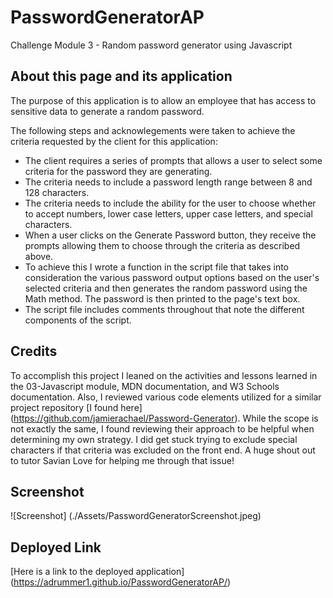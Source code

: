 # PasswordGeneratorAP
Challenge Module 3 - Random password generator using Javascript

## About this page and its application

The purpose of this application is to allow an employee that has access to sensitive data to generate a random password.

The following steps and acknowlegements were taken to achieve the criteria requested by the client for this application:

* The client requires a series of prompts that allows a user to select some criteria for the password they are generating.
* The criteria needs to include a password length range between 8 and 128 characters.
* The criteria needs to include the ability for the user to choose whether to accept numbers, lower case letters, upper case letters, and special characters.
* When a user clicks on the Generate Password button, they receive the prompts allowing them to choose through the criteria as described above.
* To achieve this I wrote a function in the script file that takes into consideration the various password output options based on the user's selected criteria and then generates the random password using the Math method. The password is then printed to the page's text box.
* The script file includes comments throughout that note the different components of the script.

## Credits

To accomplish this project I leaned on the activities and lessons learned in the 03-Javascript module, MDN documentation, and W3 Schools documentation. Also, I reviewed various code elements utilized for a similar project repository [I found here] (https://github.com/jamierachael/Password-Generator). While the scope is not exactly the same, I found reviewing their approach to be helpful when determining my own strategy. I did get stuck trying to exclude special characters if that criteria was excluded on the front end. A huge shout out to tutor Savian Love for helping me through that issue!

## Screenshot

![Screenshot] (./Assets/PasswordGeneratorScreenshot.jpeg)

## Deployed Link

[Here is a link to the deployed application] (https://adrummer1.github.io/PasswordGeneratorAP/)

